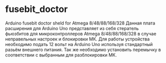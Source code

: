 # fusebit_doctor
Arduino fusebit doctor sheld for Atmega 8/48/88/168/328
Данная плата расширения для Arduino Uno представляет из себя стератель фьюзбитов для микроконтроллеров Atmega 8/48/88/168/328 в случае неправельных настроек и блокировки МК.
Для работы устройства необходимо подать 12 вольт на Arduino Uno используя стандартный разьём внешнего питания.
Так же необходимо установить перемычку в соответствии с выбранным для разблокировки МК.
